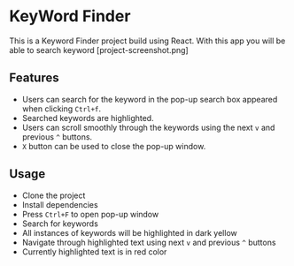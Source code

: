 # KeyWord Finder

This is a Keyword Finder project build using React. With this app you will be able to search keyword
[project-screenshot.png]

## Features

- Users can search for the keyword in the pop-up search box appeared when clicking `Ctrl+f`.
- Searched keywords are highlighted.
- Users can scroll smoothly through the keywords using the next `v` and previous `^` buttons.
- `X` button can be used to close the pop-up window.

## Usage

- Clone the project
- Install dependencies
- Press `Ctrl+F` to open pop-up window
- Search for keywords
- All instances of keywords will be highlighted in dark yellow
- Navigate through highlighted text using next `v` and previous `^` buttons
- Currently highlighted text is in red color
